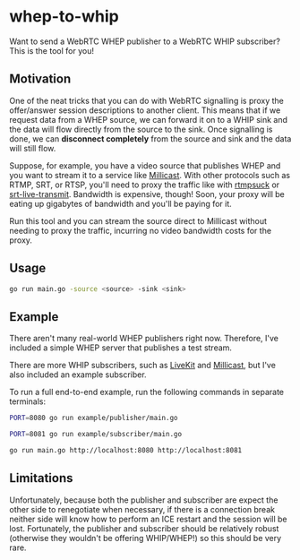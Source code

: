 # whep-to-whip

Want to send a WebRTC WHEP publisher to a WebRTC WHIP subscriber? This is the tool for you!

## Motivation

One of the neat tricks that you can do with WebRTC signalling is proxy the offer/answer session descriptions to another client.
This means that if we request data from a WHEP source, we can forward it on to a WHIP sink and the data will flow directly from the source to the sink.
Once signalling is done, we can **disconnect completely** from the source and sink and the data will still flow.

Suppose, for example, you have a video source that publishes WHEP and you want to stream it to a service like [Millicast](https://millicast.com/).
With other protocols such as RTMP, SRT, or RTSP, you'll need to proxy the traffic like with [rtmpsuck](https://manpages.ubuntu.com/manpages/jammy/man1/rtmpsuck.1.html) or [srt-live-transmit](https://github.com/Haivision/srt/blob/master/docs/apps/srt-live-transmit.md).
Bandwidth is expensive, though! Soon, your proxy will be eating up gigabytes of bandwidth and you'll be paying for it.

Run this tool and you can stream the source direct to Millicast without needing to proxy the traffic, incurring no video bandwidth costs for the proxy.

## Usage

```bash
go run main.go -source <source> -sink <sink>
```

## Example

There aren't many real-world WHEP publishers right now. Therefore, I've included a simple WHEP server that publishes a test stream.

There are more WHIP subscribers, such as [LiveKit](https://livekit.io/) and [Millicast](https://millicast.com/), but I've also included an example subscriber.

To run a full end-to-end example, run the following commands in separate terminals:

```bash
PORT=8080 go run example/publisher/main.go
```

```bash
PORT=8081 go run example/subscriber/main.go
```

```bash
go run main.go http://localhost:8080 http://localhost:8081
```

## Limitations

Unfortunately, because both the publisher and subscriber are expect the other side to renegotiate when necessary, if there is a connection break neither side will know how to perform an ICE restart and the session will be lost.
Fortunately, the publisher and subscriber should be relatively robust (otherwise they wouldn't be offering WHIP/WHEP!) so this should be very rare.
